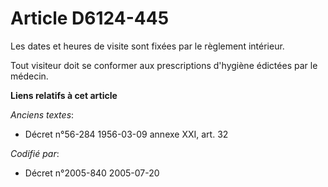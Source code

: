 # Article D6124-445

Les dates et heures de visite sont fixées par le règlement intérieur.

Tout visiteur doit se conformer aux prescriptions d'hygiène édictées par le médecin.

**Liens relatifs à cet article**

_Anciens textes_:

  - Décret n°56-284 1956-03-09 annexe XXI, art. 32

_Codifié par_:

  - Décret n°2005-840 2005-07-20
